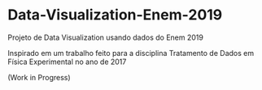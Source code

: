 # Data-Visualization-Enem-2019

Projeto de Data Visualization usando dados do Enem 2019

Inspirado em um trabalho feito para a disciplina Tratamento de Dados em Física Experimental no ano de 2017

(Work in Progress)
